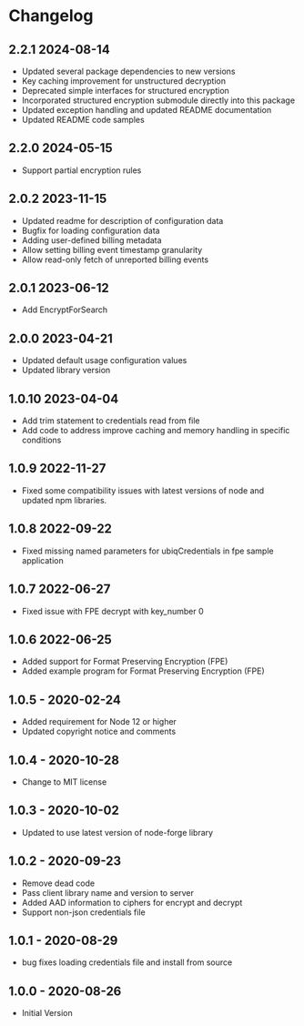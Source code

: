 # Changelog

## 2.2.1 2024-08-14
* Updated several package dependencies to new versions
* Key caching improvement for unstructured decryption
* Deprecated simple interfaces for structured encryption
* Incorporated structured encryption submodule directly into this package
* Updated exception handling and updated README documentation
* Updated README code samples



## 2.2.0 2024-05-15
* Support partial encryption rules


## 2.0.2 2023-11-15
* Updated readme for description of configuration data
* Bugfix for loading configuration data
* Adding user-defined billing metadata
* Allow setting billing event timestamp granularity
* Allow read-only fetch of unreported billing events

## 2.0.1 2023-06-12
* Add EncryptForSearch

## 2.0.0 2023-04-21
* Updated default usage configuration values
* Updated library version

## 1.0.10 2023-04-04
* Add trim statement to credentials read from file
* Add code to address improve caching and memory handling in specific conditions

## 1.0.9 2022-11-27
* Fixed some compatibility issues with latest versions of node and updated
  npm libraries.

## 1.0.8 2022-09-22
* Fixed missing named parameters for ubiqCredentials in fpe sample application

## 1.0.7 2022-06-27
* Fixed issue with FPE decrypt with key_number 0

## 1.0.6 2022-06-25
* Added support for Format Preserving Encryption (FPE)
* Added example program for Format Preserving Encryption (FPE)

## 1.0.5 - 2020-02-24
* Added requirement for Node 12 or higher
* Updated copyright notice and comments

## 1.0.4 - 2020-10-28
* Change to MIT license

## 1.0.3 - 2020-10-02
* Updated to use latest version of node-forge library

## 1.0.2 - 2020-09-23
* Remove dead code
* Pass client library name and version to server
* Added AAD information to ciphers for encrypt and decrypt
* Support non-json credentials file

## 1.0.1 - 2020-08-29
* bug fixes loading credentials file and install from source

## 1.0.0 - 2020-08-26
* Initial Version
